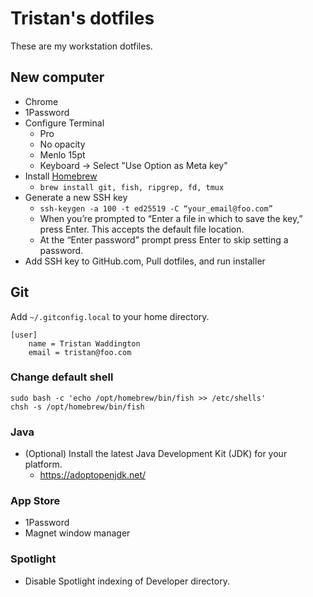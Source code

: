 # Tristan's dotfiles

These are my workstation dotfiles.

## New computer

- Chrome
- 1Password
- Configure Terminal
    - Pro
    - No opacity
    - Menlo 15pt
    - Keyboard -> Select "Use Option as Meta key"
- Install [Homebrew](https://brew.sh/)
  - `brew install git, fish, ripgrep, fd, tmux`
- Generate a new SSH key
  - `ssh-keygen -a 100 -t ed25519 -C “your_email@foo.com”`
  - When you’re prompted to “Enter a file in which to save the key,” press Enter. This accepts the default file location.
  - At the “Enter password” prompt press Enter to skip setting a password.
- Add SSH key to GitHub.com, Pull dotfiles, and run installer

## Git

Add `~/.gitconfig.local` to your home directory.

```
[user]
    name = Tristan Waddington
    email = tristan@foo.com
```

### Change default shell

```
sudo bash -c 'echo /opt/homebrew/bin/fish >> /etc/shells'
chsh -s /opt/homebrew/bin/fish
```

### Java

- (Optional) Install the latest Java Development Kit (JDK) for your platform.
  - https://adoptopenjdk.net/

### App Store

- 1Password
- Magnet window manager

### Spotlight

- Disable Spotlight indexing of Developer directory.

